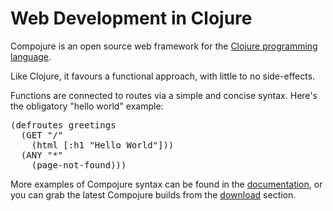 # Web Development in Clojure

Compojure is an open source web framework for the
[Clojure programming language](http://clojure.org).

Like Clojure, it favours a functional approach, with little to no side-effects.

Functions are connected to routes via a simple and concise syntax. Here's the
obligatory "hello&nbsp;world" example:

<pre class="brush:clojure">
(defroutes greetings
  (GET "/"
    (html [:h1 "Hello World"]))
  (ANY "*"
    (page-not-found)))
</pre>

More examples of Compojure syntax can be found in the
[documentation](/documentation), or you can grab the latest Compojure
builds from the [download](/download) section.

